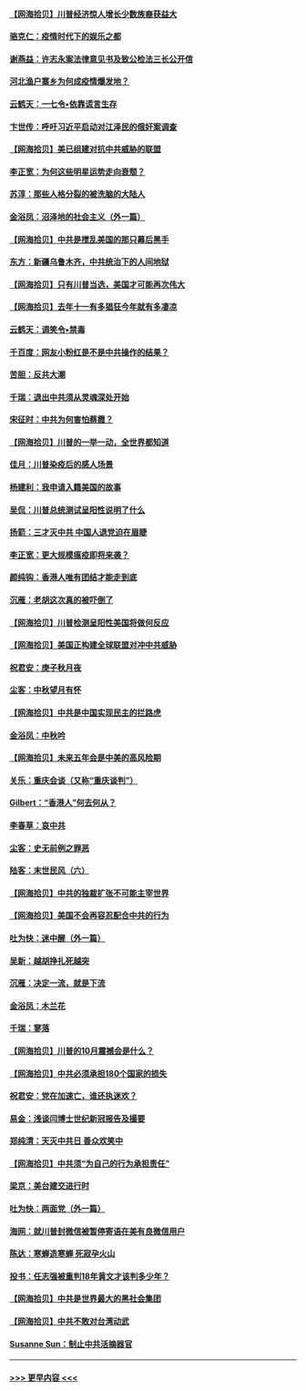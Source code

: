 #### [【网海拾贝】川普经济惊人增长少数族裔获益大](../pages/nsc993/n12471565.md?t=10140451) 
#### [骆克仁：疫情时代下的娱乐之都](../pages/nsc993/n12471312.md?t=10140451) 
#### [谢燕益：许志永案法律意见书及致公检法三长公开信](../pages/nsc993/n12470870.md?t=10140451) 
#### [河北渔户寨乡为何成疫情爆发地？](../pages/nsc993/n12464936.md?t=10140451) 
#### [云鹤天：一七令▪依靠谎言生存](../pages/nsc993/n12470034.md?t=10140451) 
#### [卞世传：呼吁习近平启动对江泽民的俄奸案调查](../pages/nsc993/n12469722.md?t=10140451) 
#### [【网海拾贝】美已组建对抗中共威胁的联盟](../pages/nsc993/n12469018.md?t=10140451) 
#### [李正宽：为何这些明星运势走向衰颓？](../pages/nsc993/n12468730.md?t=10140451) 
#### [苏淳：那些人格分裂的被洗脑的大陆人](../pages/nsc993/n12467858.md?t=10140451) 
#### [金浴凤：沼泽地的社会主义（外一篇）](../pages/nsc993/n12467792.md?t=10140451) 
#### [【网海拾贝】中共是搅乱美国的那只幕后黑手](../pages/nsc993/n12467700.md?t=10140451) 
#### [东方：新疆乌鲁木齐，中共统治下的人间地狱](../pages/nsc993/n12466075.md?t=10140451) 
#### [【网海拾贝】只有川普当选，美国才可能再次伟大](../pages/nsc993/n12466013.md?t=10140451) 
#### [【网海拾贝】去年十一有多猖狂今年就有多凄凉](../pages/nsc993/n12463649.md?t=10140451) 
#### [云鹤天：调笑令▪禁毒](../pages/nsc993/n12462975.md?t=10140451) 
#### [千百度：网友小粉红是不是中共操作的结果？](../pages/nsc993/n12461025.md?t=10140451) 
#### [苦胆：反共大潮](../pages/nsc993/n12459469.md?t=10140451) 
#### [千瑞：退出中共须从灵魂深处开始](../pages/nsc993/n12459437.md?t=10140451) 
#### [宋征时：中共为何害怕蔡霞？](../pages/nsc993/n12459097.md?t=10140451) 
#### [【网海拾贝】川普的一举一动，全世界都知道](../pages/nsc993/n12458825.md?t=10140451) 
#### [佳月：川普染疫后的感人场景](../pages/nsc993/n12456994.md?t=10140451) 
#### [杨建利：我申请入籍美国的故事](../pages/nsc993/n12455635.md?t=10140451) 
#### [吴侃：川普总统测试呈阳性说明了什么](../pages/nsc993/n12451869.md?t=10140451) 
#### [扬箭：三才灭中共 中国人退党迫在眉睫](../pages/nsc993/n12451842.md?t=10140451) 
#### [李正宽：更大规模瘟疫即将来袭？](../pages/nsc993/n12451455.md?t=10140451) 
#### [颜纯钩：香港人唯有团结才能走到底](../pages/nsc993/n12450870.md?t=10140451) 
#### [沉雁：老胡这次真的被吓倒了](../pages/nsc993/n12449796.md?t=10140451) 
#### [【网海拾贝】川普检测呈阳性美国将做何反应](../pages/nsc993/n12449042.md?t=10140451) 
#### [【网海拾贝】美国正构建全球联盟对冲中共威胁](../pages/nsc993/n12446580.md?t=10140451) 
#### [祝君安：庚子秋月夜](../pages/nsc993/n12445870.md?t=10140451) 
#### [尘客：中秋望月有怀](../pages/nsc993/n12444632.md?t=10140451) 
#### [【网海拾贝】中共是中国实现民主的拦路虎](../pages/nsc993/n12443573.md?t=10140451) 
#### [金浴凤：中秋吟](../pages/nsc993/n12441773.md?t=10140451) 
#### [【网海拾贝】未来五年会是中美的高风险期](../pages/nsc993/n12440760.md?t=10140451) 
#### [关乐：重庆会谈（又称“重庆谈判”）](../pages/nsc993/n12437525.md?t=10140451) 
#### [Gilbert：“香港人”何去何从？](../pages/nsc993/n12435894.md?t=10140451) 
#### [李春草：哀中共](../pages/nsc993/n12435874.md?t=10140451) 
#### [尘客：史无前例之罪恶](../pages/nsc993/n12435762.md?t=10140451) 
#### [陆客：末世民风（六）](../pages/nsc993/n12435354.md?t=10140451) 
#### [【网海拾贝】中共的独裁扩张不可能主宰世界](../pages/nsc993/n12435151.md?t=10140451) 
#### [【网海拾贝】美国不会再容忍配合中共的行为](../pages/nsc993/n12433808.md?t=10140451) 
#### [吐为快：迷中醒（外一篇）](../pages/nsc993/n12433585.md?t=10140451) 
#### [吴新：越胡挣扎死越突](../pages/nsc993/n12433562.md?t=10140451) 
#### [沉雁：决定一流，就是下流](../pages/nsc993/n12432128.md?t=10140451) 
#### [金浴凤：木兰花](../pages/nsc993/n12432124.md?t=10140451) 
#### [千瑞：寥落](../pages/nsc993/n12432071.md?t=10140451) 
#### [【网海拾贝】川普的10月震撼会是什么？](../pages/nsc993/n12431624.md?t=10140451) 
#### [【网海拾贝】中共必须承担180个国家的损失](../pages/nsc993/n12428893.md?t=10140451) 
#### [祝君安：党在加速亡，谁还执迷欢？](../pages/nsc993/n12428652.md?t=10140451) 
#### [易金：浅谈闫博士世纪新冠报告及撮要](../pages/nsc993/n12426822.md?t=10140451) 
#### [郑纯清：天灭中共日 善众欢笑中](../pages/nsc993/n12426784.md?t=10140451) 
#### [【网海拾贝】中共须“为自己的行为承担责任”](../pages/nsc993/n12426067.md?t=10140451) 
#### [梁京：美台建交进行时](../pages/nsc993/n12424066.md?t=10140451) 
#### [吐为快：两面党（外一篇）](../pages/nsc993/n12424043.md?t=10140451) 
#### [海网：就川普封微信被暂停寄语在美有良微信用户](../pages/nsc993/n12424021.md?t=10140451) 
#### [陈达：寒蝉造寒蝉 死寂孕火山](../pages/nsc993/n12423958.md?t=10140451) 
#### [投书：任志强被重判18年黄文才该判多少年？](../pages/nsc993/n12423672.md?t=10140451) 
#### [【网海拾贝】中共是世界最大的黑社会集团](../pages/nsc993/n12423543.md?t=10140451) 
#### [【网海拾贝】中共不敢对台湾动武](../pages/nsc993/n12421418.md?t=10140451) 
#### [Susanne Sun：制止中共活摘器官](../pages/nsc993/n12419654.md?t=10140451) 

----
#### [ >>> 更早内容 <<< ](../indexes/nsc993-earlier.md)
